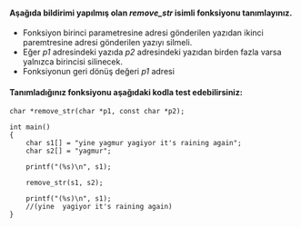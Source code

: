 #### Aşağıda bildirimi yapılmış olan *remove_str* isimli fonksiyonu tanımlayınız. 

+ Fonksiyon birinci parametresine adresi gönderilen yazıdan ikinci paremtresine adresi gönderilen yazıyı silmeli.
+ Eğer *p1* adresindeki yazıda *p2* adresindeki yazıdan birden fazla varsa yalnızca birincisi silinecek.
+ Fonksiyonun geri dönüş değeri *p1* adresi

#### Tanımladığınız fonksiyonu aşağıdaki kodla test edebilirsiniz:

```
char *remove_str(char *p1, const char *p2);

int main()
{
	char s1[] = "yine yagmur yagiyor it's raining again";
	char s2[] = "yagmur";

	printf("(%s)\n", s1);

	remove_str(s1, s2);

	printf("(%s)\n", s1);
	//(yine  yagiyor it's raining again)
}
```
